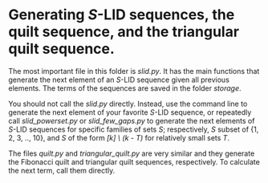 # Generating _S_-LID sequences, the quilt sequence, and the triangular quilt sequence.

The most important file in this folder is *slid.py*. It has the main functions that generate the next element of an _S_-LID sequence given all previous elements.
The terms of the sequences are saved in the folder *storage*.

You should not call the *slid.py* directly. Instead, use the command line to generate the next element of your favorite _S_-LID sequence, or repeatedly call *slid_powerset.py* or *slid_few_gaps.py* to generate the next elements of _S_-LID sequences for specific families of sets _S_; respectively, _S_ subset of {1, 2, 3, .., 10}, and _S_ of the form _[k] \ (k - T)_ for relatively small sets _T_.

The files *quilt.py* and *triangular_quilt.py* are very similar and they generate the Fibonacci quilt and triangular quilt sequences, respectively. To calculate the next term, call them directly.


